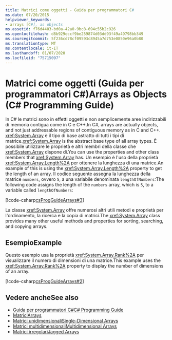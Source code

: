 ```yaml
---
title: Matrici come oggetti - Guida per programmatori C#
ms.date: 07/20/2015
helpviewer_keywords:
- arrays [C#], as objects
ms.assetid: f76d4403-bd0a-42a0-9bc8-694c55b2c926
ms.openlocfilehash: d8b929eccf9be259874d03dd93f49a49798bb349
ms.sourcegitcommit: 5f236cd78cf09593c8945a7d753e0850e96a0b80
ms.translationtype: MT
ms.contentlocale: it-IT
ms.lasthandoff: 01/07/2020
ms.locfileid: "75715097"
---
```

# <a name="arrays-as-objects-c-programming-guide"></a><span data-ttu-id="f62cb-102">Matrici come oggetti (Guida per programmatori C#)</span><span class="sxs-lookup"><span data-stu-id="f62cb-102">Arrays as Objects (C# Programming Guide)</span></span>

<span data-ttu-id="f62cb-103">In C# le matrici sono in effetti oggetti e non semplicemente aree indirizzabili di memoria contigua come in C e C++.</span><span class="sxs-lookup"><span data-stu-id="f62cb-103">In C#, arrays are actually objects, and not just addressable regions of contiguous memory as in C and C++.</span></span> <span data-ttu-id="f62cb-104"><xref:System.Array> è il tipo di base astratto di tutti i tipi di matrice.</span><span class="sxs-lookup"><span data-stu-id="f62cb-104"><xref:System.Array> is the abstract base type of all array types.</span></span> <span data-ttu-id="f62cb-105">È possibile utilizzare le proprietà e altri membri della classe che <xref:System.Array> dispone di.</span><span class="sxs-lookup"><span data-stu-id="f62cb-105">You can use the properties and other class members that <xref:System.Array> has.</span></span> <span data-ttu-id="f62cb-106">Un esempio è l'uso della proprietà <xref:System.Array.Length%2A> per ottenere la lunghezza di una matrice.</span><span class="sxs-lookup"><span data-stu-id="f62cb-106">An example of this is using the <xref:System.Array.Length%2A> property to get the length of an array.</span></span> <span data-ttu-id="f62cb-107">Il codice seguente assegna la lunghezza della matrice `numbers`, ovvero `5`, a una variabile denominata `lengthOfNumbers`:</span><span class="sxs-lookup"><span data-stu-id="f62cb-107">The following code assigns the length of the `numbers` array, which is `5`, to a variable called `lengthOfNumbers`:</span></span>

[!code-csharp[csProgGuideArrays#3](~/samples/snippets/csharp/VS_Snippets_VBCSharp/csProgGuideArrays/CS/Arrays.cs#3)]

<span data-ttu-id="f62cb-108">La classe <xref:System.Array> offre numerosi altri utili metodi e proprietà per l'ordinamento, la ricerca e la copia di matrici.</span><span class="sxs-lookup"><span data-stu-id="f62cb-108">The <xref:System.Array> class provides many other useful methods and properties for sorting, searching, and copying arrays.</span></span>

## <a name="example"></a><span data-ttu-id="f62cb-109">Esempio</span><span class="sxs-lookup"><span data-stu-id="f62cb-109">Example</span></span>

<span data-ttu-id="f62cb-110">Questo esempio usa la proprietà <xref:System.Array.Rank%2A> per visualizzare il numero di dimensioni di una matrice.</span><span class="sxs-lookup"><span data-stu-id="f62cb-110">This example uses the <xref:System.Array.Rank%2A> property to display the number of dimensions of an array.</span></span>

[!code-csharp[csProgGuideArrays#2](~/samples/snippets/csharp/VS_Snippets_VBCSharp/csProgGuideArrays/CS/Arrays.cs#2)]

## <a name="see-also"></a><span data-ttu-id="f62cb-111">Vedere anche</span><span class="sxs-lookup"><span data-stu-id="f62cb-111">See also</span></span>

- [<span data-ttu-id="f62cb-112">Guida per programmatori C#</span><span class="sxs-lookup"><span data-stu-id="f62cb-112">C# Programming Guide</span></span>](../index.md)
- [<span data-ttu-id="f62cb-113">Matrici</span><span class="sxs-lookup"><span data-stu-id="f62cb-113">Arrays</span></span>](./index.md)
- [<span data-ttu-id="f62cb-114">Matrici unidimensionali</span><span class="sxs-lookup"><span data-stu-id="f62cb-114">Single-Dimensional Arrays</span></span>](./single-dimensional-arrays.md)
- [<span data-ttu-id="f62cb-115">Matrici multidimensionali</span><span class="sxs-lookup"><span data-stu-id="f62cb-115">Multidimensional Arrays</span></span>](./multidimensional-arrays.md)
- [<span data-ttu-id="f62cb-116">Matrici irregolari</span><span class="sxs-lookup"><span data-stu-id="f62cb-116">Jagged Arrays</span></span>](./jagged-arrays.md)
